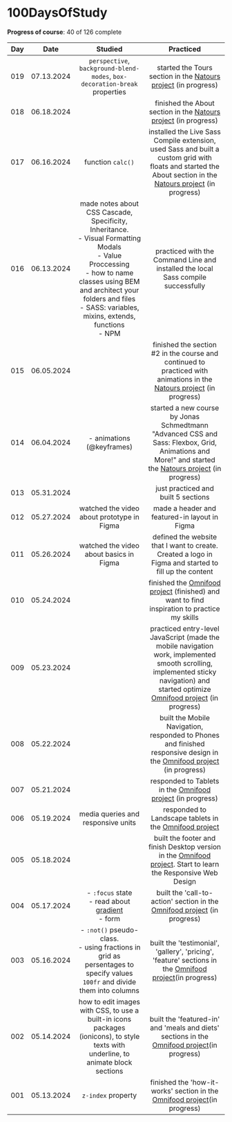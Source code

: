 # 100DaysOfStudy

**Progress of course**: 40 of 126 complete

| Day |    Date    |                                                                                                                     Studied                                                                                                                     |                                                                                                                         Practiced                                                                                                                        |
|:---:|:----------:|:-----------------------------------------------------------------------------------------------------------------------------------------------------------------------------------------------------------------------------------------------:|:--------------------------------------------------------------------------------------------------------------------------------------------------------------------------------------------------------------------------------------------------------:|
| 019 | 07.13.2024 | `perspective`, `background-blend-modes`, `box-decoration-break` properties                                                                                                                                                                      | started the Tours section in the [Natours project](https://github.com/anna0211/advanced-css-course/tree/main/Natours) (in progress)                                                                                                                      |
| 018 | 06.18.2024 |                                                                                                                                                                                                                                                 | finished the About section in the [Natours project](https://github.com/anna0211/advanced-css-course/tree/main/Natours) (in progress)                                                                                                                     |
| 017 | 06.16.2024 | function `calc()`                                                                                                                                                                                                                               | installed the Live Sass Compile extension, used Sass and built a custom grid with floats and started the About section in the [Natours project](https://github.com/anna0211/advanced-css-course/tree/main/Natours) (in progress)                         |
| 016 | 06.13.2024 | made notes about CSS Cascade, Specificity, Inheritance. <br>- Visual Formatting Modals<br>- Value Proccessing<br>- how to name classes using BEM and architect your folders and files<br>- SASS: variables, mixins, extends, functions<br>- NPM | practiced with the Command Line and installed the local Sass compile successfully                                                                                                                                                                        |
| 015 | 06.05.2024 |                                                                                                                                                                                                                                                 | finished the section #2 in the course and continued to practiced with animations in the [Natours project](https://github.com/anna0211/advanced-css-course/tree/main/Natours) (in progress)                                                               |
| 014 | 06.04.2024 | - animations (@keyframes)                                                                                                                                                                                                                       | started a new course by Jonas Schmedtmann "Advanced CSS and Sass: Flexbox, Grid, Animations and More!" and started the [Natours project](https://github.com/anna0211/advanced-css-course/tree/main/Natours) (in progress)                                |
| 013 | 05.31.2024 |                                                                                                                                                                                                                                                 | just practiced and built 5 sections                                                                                                                                                                                                                      |
| 012 | 05.27.2024 | watched the video about prototype in Figma                                                                                                                                                                                                      | made a header and featured-in layout in Figma                                                                                                                                                                                                            |
| 011 | 05.26.2024 | watched the video about basics in Figma                                                                                                                                                                                                         | defined the website that I want to create. Created a logo in Figma and started to fill up the content                                                                                                                                                    |
| 010 | 05.24.2024 |                                                                                                                                                                                                                                                 | finished the [Omnifood project](https://github.com/anna0211/html-css-course/tree/main/07-Omnifood) (finished) and want to find inspiration to practice my skills                                                                                         |
| 009 | 05.23.2024 |                                                                                                                                                                                                                                                 | practiced entry-level JavaScript (made the mobile navigation work, implemented smooth scrolling, implemented sticky navigation) and started optimize [Omnifood project](https://github.com/anna0211/html-css-course/tree/main/07-Omnifood) (in progress) |
| 008 | 05.22.2024 |                                                                                                                                                                                                                                                 | built the Mobile Navigation, responded to Phones and finished responsive design in the [Omnifood project](https://github.com/anna0211/html-css-course/tree/main/07-Omnifood) (in progress)                                                               |
| 007 | 05.21.2024 |                                                                                                                                                                                                                                                 | responded to Tablets in the [Omnifood project](https://github.com/anna0211/html-css-course/tree/main/07-Omnifood) (in progress)                                                                                                                          |
| 006 | 05.19.2024 | media queries and responsive units                                                                                                                                                                                                              | responded to Landscape tablets in the [Omnifood project](https://github.com/anna0211/html-css-course/tree/main/07-Omnifood)                                                                                                                              |
| 005 | 05.18.2024 |                                                                                                                                                                                                                                                 | built the footer and finish Desktop version in the [Omnifood project](https://github.com/anna0211/html-css-course/tree/main/07-Omnifood). Start to learn the Responsive Web Design                                                                       |
| 004 | 05.17.2024 | - `:focus` state<br>- read about [gradient](https://doka.guide/css/linear-gradient/)<br>- form                                                                                                                                                  | built the 'call-to-action' section in the [Omnifood project](https://github.com/anna0211/html-css-course/tree/main/07-Omnifood) (in progress)                                                                                                            |
| 003 | 05.16.2024 | - `:not()` pseudo-class. <br>- using fractions in grid as persentages to specify values `100fr` and divide them into columns                                                                                                                    | built the 'testimonial', 'gallery', 'pricing', 'feature' sections in the [Omnifood project](https://github.com/anna0211/html-css-course/tree/main/07-Omnifood)(in progress)                                                                              |
| 002 | 05.14.2024 | how to edit images with CSS, to use a built-in icons packages (ionicons), to style texts with underline, to animate block sections                                                                                                              | built the 'featured-in' and 'meals and diets' sections in the [Omnifood project](https://github.com/anna0211/html-css-course/tree/main/07-Omnifood)(in progress)                                                                                         |
| 001 | 05.13.2024 | `z-index` property                                                                                                                                                                                                                              | finished the 'how-it-works' section in the [Omnifood project](https://github.com/anna0211/html-css-course/tree/main/07-Omnifood)(in progress)                                                                                                            |
